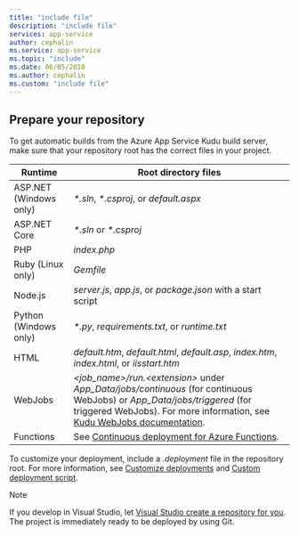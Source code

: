 ```yaml
---
title: "include file"
description: "include file"
services: app-service
author: cephalin
ms.service: app-service
ms.topic: "include"
ms.date: 06/05/2018
ms.author: cephalin
ms.custom: "include file"
---
```


## Prepare your repository

To get automatic builds from the Azure App Service Kudu build server, make sure that your repository root has the correct files in your project.

| Runtime | Root directory files |
|-|-|
| ASP.NET (Windows only) | _*.sln_, _*.csproj_, or _default.aspx_ |
| ASP.NET Core | _*.sln_ or _*.csproj_ |
| PHP | _index.php_ |
| Ruby (Linux only) | _Gemfile_ |
| Node.js | _server.js_, _app.js_, or _package.json_ with a start script |
| Python (Windows only) | _\*.py_, _requirements.txt_, or _runtime.txt_ |
| HTML | _default.htm_, _default.html_, _default.asp_, _index.htm_, _index.html_, or _iisstart.htm_ |
| WebJobs | _\<job_name>/run.\<extension>_ under _App\_Data/jobs/continuous_ (for continuous WebJobs) or _App\_Data/jobs/triggered_ (for triggered WebJobs). For more information, see [Kudu WebJobs documentation](https://github.com/projectkudu/kudu/wiki/WebJobs). |
| Functions | See [Continuous deployment for Azure Functions](../articles/azure-functions/functions-continuous-deployment.md#continuous-deployment-requirements). |

To customize your deployment, include a _.deployment_ file in the repository root. For more information, see [Customize deployments](https://github.com/projectkudu/kudu/wiki/Customizing-deployments) and [Custom deployment script](https://github.com/projectkudu/kudu/wiki/Custom-Deployment-Script).

> [!NOTE]
> If you develop in Visual Studio, let [Visual Studio create a repository for you](/azure/devops/repos/git/creatingrepo?view=vsts&tabs=visual-studio). The project is immediately ready to be deployed by using Git.
>
>

